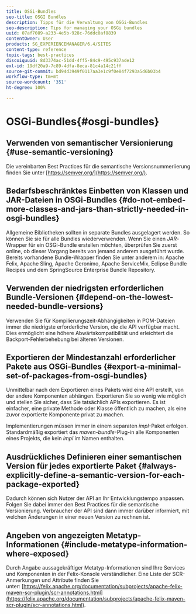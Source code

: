 ```yaml
---
title: OSGi-Bundles
seo-title: OSGI Bundles
description: Tipps für die Verwaltung von OSGi-Bundles
seo-description: Tips for managing your OSGi bundles
uuid: 07af7089-a233-4e5b-928c-76ddc0af8839
contentOwner: User
products: SG_EXPERIENCEMANAGER/6.4/SITES
content-type: reference
topic-tags: best-practices
discoiquuid: 8d3374ac-51dd-4ff5-84c9-495c937ade12
exl-id: 19df20a9-7c89-4dfa-8eca-81c4a14c21ff
source-git-commit: bd94d3949f0117aa3e1c9f0e84f7293a5d6b03b4
workflow-type: tm+mt
source-wordcount: '351'
ht-degree: 100%

---
```


# OSGi-Bundles{#osgi-bundles}

## Verwenden von semantischer Versionierung {#use-semantic-versioning}

Die vereinbarten Best Practices für die semantische Versionsnummeriierung finden Sie unter [https://semver.org/](https://semver.org/).

## Bedarfsbeschränktes Einbetten von Klassen und JAR-Dateien in OSGi-Bundles  {#do-not-embed-more-classes-and-jars-than-strictly-needed-in-osgi-bundles}

Allgemeine Bibliotheken sollten in separate Bundles ausgelagert werden. So können Sie sie für alle Bundles wiederverwenden. Wenn Sie einen *JAR*-Wrapper für ein OSGi-Bundle erstellen möchten, überprüfen Sie zuerst online, ob dieser Vorgang bereits von jemand anderem ausgeführt wurde. Bereits vorhandene Bundle-Wrapper finden Sie unter anderem in: Apache Felix, Apache Sling, Apache Geronimo, Apache ServiceMix, Eclipse Bundle Recipes und dem SpringSource Enterprise Bundle Repository.

## Verwenden der niedrigsten erforderlichen Bundle-Versionen {#depend-on-the-lowest-needed-bundle-versions}

Verwenden Sie für Kompilierungszeit-Abhängigkeiten in POM-Dateien immer die niedrigste erforderliche Version, die die API verfügbar macht. Dies ermöglicht eine höhere Abwärtskompatibilität und erleichtert die Backport-Fehlerbehebung bei älteren Versionen.

## Exportieren der Mindestanzahl erforderlicher Pakete aus OSGi-Bundles {#export-a-minimal-set-of-packages-from-osgi-bundles}

Unmittelbar nach dem Exportieren eines Pakets wird eine API erstellt, von der andere Komponenten abhängen. Exportieren Sie so wenig wie möglich und stellen Sie sicher, dass Sie tatsächlich APIs exportieren. Es ist einfacher, eine private Methode oder Klasse öffentlich zu machen, als eine zuvor exportierte Komponente privat zu machen.

Implementierungen müssen immer in einem separaten *impl*-Paket erfolgen. Standardmäßig exportiert das *maven-bundle*-Plug-in alle Komponenten eines Projekts, die kein *impl* im Namen enthalten.

## Ausdrückliches Definieren einer semantischen Version für jedes exportierte Paket {#always-explicitly-define-a-semantic-version-for-each-package-exported}

Dadurch können sich Nutzer der API an Ihr Entwicklungstempo anpassen. Folgen Sie dabei immer den Best Practices für die semantische Versionierung. Verbraucher der API sind dann immer darüber informiert, mit welchen Änderungen in einer neuen Version zu rechnen ist.

## Angeben von angezeigten Metatyp-Informationen {#include-metatype-information-where-exposed}

Durch Angabe aussagekräftiger Metatyp-Informationen sind Ihre Services und Komponenten in der Felix-Konsole verständlicher. Eine Liste der SCR-Anmerkungen und Attribute finden Sie unter: [https://felix.apache.org/documentation/subprojects/apache-felix-maven-scr-plugin/scr-annotations.html](https://felix.apache.org/documentation/subprojects/apache-felix-maven-scr-plugin/scr-annotations.html).
